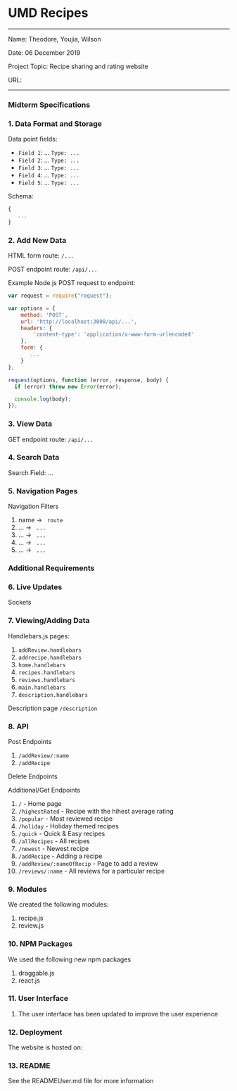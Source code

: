 
# UMD Recipes

---

Name: Theodore, Youjia, Wilson

Date: 06 December 2019

Project Topic: Recipe sharing and rating website

URL: 

---
### Midterm Specifications

### 1. Data Format and Storage

Data point fields:
- `Field 1`:     ...       `Type: ...`
- `Field 2`:     ...       `Type: ...`
- `Field 3`:     ...       `Type: ...`
- `Field 4`:     ...       `Type: ...`
- `Field 5`:     ...       `Type: ...`

Schema: 
```javascript
{
   ...
}
```

### 2. Add New Data

HTML form route: `/...`

POST endpoint route: `/api/...`

Example Node.js POST request to endpoint: 
```javascript
var request = require("request");

var options = { 
    method: 'POST',
    url: 'http://localhost:3000/api/...',
    headers: { 
        'content-type': 'application/x-www-form-urlencoded' 
    },
    form: { 
       ...
    } 
};

request(options, function (error, response, body) {
  if (error) throw new Error(error);

  console.log(body);
});
```

### 3. View Data

GET endpoint route: `/api/...`

### 4. Search Data

Search Field: ...

### 5. Navigation Pages

Navigation Filters
1. name -> `  route  `
2. ... -> `  ...  `
3. ... -> `  ...  `
4. ... -> `  ...  `
5. ... -> `  ...  `

### Additional Requirements

### 6. Live Updates
Sockets

### 7. Viewing/Adding Data
  Handlebars.js pages:
  1. `addReview.handlebars`
  2. `addrecipe.handlebars`
  3. `home.handlebars`
  4. `recipes.handlebars`
  5. `reviews.handlebars`
  6. `main.handlebars`
  7. `description.handlebars`

  Description page `/description`

### 8. API

  Post Endpoints
  1. `/addReview/:name`
  2. `/addRecipe`

  Delete Endpoints

  Additional/Get Endpoints
  1. `/` - Home page
  2. `/highestRated` - Recipe with the hihest average rating
  3. `/popular` - Most reviewed recipe
  4. `/holiday` - Holiday themed recipes
  5. `/quick` - Quick & Easy recipes
  6. `/allRecipes` - All recipes
  7. `/newest` - Newest recipe
  8. `/addRecipe` - Adding a recipe
  9. `/addReview/:nameOfRecip` - Page to add a review
  10. `/reviews/:name` - All reviews for a particular recipe

### 9. Modules
  We created the following modules:
  1. recipe.js
  2. review.js

### 10. NPM Packages
  We used the following new npm packages
  1. draggable.js
  2. react.js

### 11. User Interface
  1. The user interface has been updated to improve the user experience

### 12. Deployment
  The website is hosted on: 

### 13. README
  See the READMEUser.md file for more information

